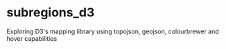 # subregions_d3
Exploring D3's mapping library using topojson, geojson, colourbrewer and hover capabilities
